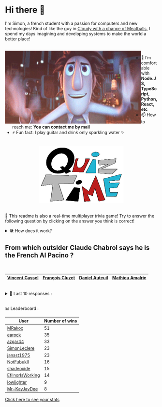 # Hi there 👋

I'm Simon, a french student with a passion for computers and new technologies!
Kind of like the guy in [Cloudy with a chance of Meatballs](https://www.youtube.com/watch?v=dQw4w9WgXcQ), I spend my days imagining and developing systems to make the world a better place!

<br>

<img width="450" height="240" src="./assets/cloudyWithAChanceOfMeatBalls.gif" align=left>

- 🌱 I’m comfortable with **Node.JS, TypeScript, Python, React, etc**
- 📫 How to reach me: **You can contact me [by mail](mailto:simon-leclere@orange.fr)**
- ⚡ Fun fact: I play guitar and drink only sparkling water ✨

<br>

<center><img width="280" height="187" src="./assets/quizTime.gif"></center>

<br>

🎲 This readme is also a real-time multiplayer trivia game! Try to answer the following question by clicking on the answer you think is correct!
<details>
  <summary>🛠️ How does it work?</summary>
  Each answer is a link to a pre-filled issue. When you press "Submit new issue", it triggers a Github action workflow that compares your answer with the correct answer, finds a new question and updates the readme.md file. Not bad huh?! This whole process only takes about 20 seconds!
</details>

## From which outsider Claude Chabrol says he is the French Al Pacino ?

<br>

| [Vincent Cassel](https://github.com/SimonLeclere/SimonLeclere/issues/new?title=quiz%7C172%7CVincent%20Cassel&body=Just%20click%20'Submit%20new%20issue'.) | [François Cluzet](https://github.com/SimonLeclere/SimonLeclere/issues/new?title=quiz%7C172%7CFran%C3%A7ois%20Cluzet&body=Just%20click%20'Submit%20new%20issue'.) | [Daniel Auteuil](https://github.com/SimonLeclere/SimonLeclere/issues/new?title=quiz%7C172%7CDaniel%20Auteuil&body=Just%20click%20'Submit%20new%20issue'.) | [Mathieu Amalric](https://github.com/SimonLeclere/SimonLeclere/issues/new?title=quiz%7C172%7CMathieu%20Amalric&body=Just%20click%20'Submit%20new%20issue'.) |
| - | - | - | - | 

<br>

<details>
  <summary>📒 Last 10 responses :</summary>

- **EfilnorIsWorking** answered **Paul Allen** to `Who, with Bill Gates, is the co-founder of Microsoft ?` (Good answer)
- **EfilnorIsWorking** answered **French** to `What kind of breakfast was voted best breakfast by 36 countries in 2010 ?` (Wrong answer)
- **EfilnorIsWorking** answered **15** to `Out of a thousand marine turtles, how many only reach the age to reproduce ?` (Good answer)
- **EfilnorIsWorking** answered **300** to `How many brands of drinks does Coca-Cola handle today ?` (Wrong answer)
- **EfilnorIsWorking** answered **Four** to `In how many morphological types can cactus be grouped ?` (Wrong answer)
- **EfilnorIsWorking** answered **45** to `By what factor is the weight of a polar bear multiplied two months after birth ?` (Wrong answer)
- **EfilnorIsWorking** answered **Georges Marchais** to `What famous French politician is born the same year as John Paul II ?` (Good answer)
- **EfilnorIsWorking** answered **Thor** to `What superhero never leaves his hammer forged by the dwarves ?` (Good answer)
- **EfilnorIsWorking** answered **Brahms** to `What composer does the piano music piece « La Tartine de beurre » need to be ?` (Wrong answer)
- **EfilnorIsWorking** answered **Tintin in Tibet** to `In what adventure does Tintin find himself facing an impressive Yeti ?` (Good answer)

</details>

<br>

📊 Leaderboard :

| User | Number of wins |
|-|-|
| [MRakox](https://github.com/MRakox) | 51 |
| [earock](https://github.com/earock) | 35 |
| [azgar44](https://github.com/azgar44) | 33 |
| [SimonLeclere](https://github.com/SimonLeclere) | 23 |
| [janast1975](https://github.com/janast1975) | 23 |
| [NotFubukIl](https://github.com/NotFubukIl) | 16 |
| [shadeoxide](https://github.com/shadeoxide) | 15 |
| [EfilnorIsWorking](https://github.com/EfilnorIsWorking) | 14 |
| [lowlighter](https://github.com/lowlighter) | 9 |
| [Mr-KayJayDee](https://github.com/Mr-KayJayDee) | 8 |

[Click here to see your stats](https://github.com/SimonLeclere/SimonLeclere/issues/new?title=MyStats&body=Just%20click%20%27Submit%20new%20issue%27.)
